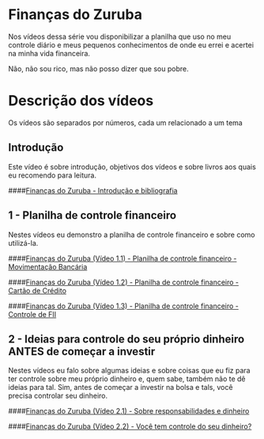 # Finanças do Zuruba

Nos vídeos dessa série vou disponibilizar a planilha que uso no meu controle diário e meus pequenos conhecimentos de onde eu errei e acertei na minha vida financeira.

Não, não sou rico, mas não posso dizer que sou pobre.

# Descrição dos vídeos

Os vídeos são separados por números, cada um relacionado a um tema

## Introdução

Este vídeo é sobre introdução, objetivos dos vídeos e sobre livros aos quais eu recomendo para leitura.

####[Finanças do Zuruba - Introdução e bibliografia](https://youtu.be/mUxVHgZ8qXo)

## 1 - Planilha de controle financeiro

Nestes vídeos eu demonstro a planilha de controle financeiro e sobre como utilizá-la.

####[Finanças do Zuruba (Vídeo 1.1) - Planilha de controle financeiro - Movimentação Bancária](https://youtu.be/kpMCZHrFd38)

####[Finanças do Zuruba (Vídeo 1.2) - Planilha de controle financeiro - Cartão de Crédito](https://youtu.be/iJzF44xSjoI)

####[Finanças do Zuruba (Vídeo 1.3) - Planilha de controle financeiro - Controle de FII](https://youtu.be/54N88G9TTpU)

## 2 - Ideias para controle do seu próprio dinheiro ANTES de começar a investir

Nestes vídeos eu falo sobre algumas ideias e sobre coisas que eu fiz para ter controle sobre meu próprio dinheiro e, quem sabe, também não te dê ideias para tal. Sim, antes de começar a investir na bolsa e tals, você precisa controlar seu dinheiro.

####[Finanças do Zuruba (Vídeo 2.1) - Sobre responsabilidades e dinheiro](https://youtu.be/BT8EvEi7Ynk)

####[Finanças do Zuruba (Vídeo 2.2) - Você tem controle do seu dinheiro?](https://youtu.be/uIDFvyZ6UuQ)

